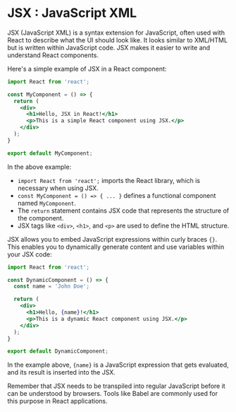 # JSX : JavaScript XML
JSX (JavaScript XML) is a syntax extension for JavaScript, often used with React to describe what the UI should look like. It looks similar to XML/HTML but is written within JavaScript code. JSX makes it easier to write and understand React components.

Here's a simple example of JSX in a React component:

```jsx
import React from 'react';

const MyComponent = () => {
  return (
    <div>
      <h1>Hello, JSX in React!</h1>
      <p>This is a simple React component using JSX.</p>
    </div>
  );
}

export default MyComponent;
```

In the above example:

- `import React from 'react';` imports the React library, which is necessary when using JSX.
- `const MyComponent = () => { ... }` defines a functional component named `MyComponent`.
- The `return` statement contains JSX code that represents the structure of the component.
- JSX tags like `<div>`, `<h1>`, and `<p>` are used to define the HTML structure.

JSX allows you to embed JavaScript expressions within curly braces `{}`. This enables you to dynamically generate content and use variables within your JSX code:

```jsx
import React from 'react';

const DynamicComponent = () => {
  const name = 'John Doe';

  return (
    <div>
      <h1>Hello, {name}!</h1>
      <p>This is a dynamic React component using JSX.</p>
    </div>
  );
}

export default DynamicComponent;
```

In the example above, `{name}` is a JavaScript expression that gets evaluated, and its result is inserted into the JSX.

Remember that JSX needs to be transpiled into regular JavaScript before it can be understood by browsers. Tools like Babel are commonly used for this purpose in React applications.